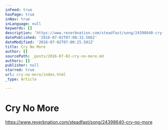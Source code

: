 ```yaml
---
inFeed: true
hasPage: true
inNav: true
inLanguage: null
keywords: []
description: 'https://www.reverbnation.com/steadfast/song/24398640-cry-no-more'
datePublished: '2016-07-02T07:00:32.566Z'
dateModified: '2016-07-02T07:00:25.501Z'
title: Cry No More
author: []
sourcePath: _posts/2016-07-02-cry-no-more.md
authors: []
publisher: null
starred: true
url: cry-no-more/index.html
_type: Article

---
```

# Cry No More

https://www.reverbnation.com/steadfast/song/24398640-cry-no-more